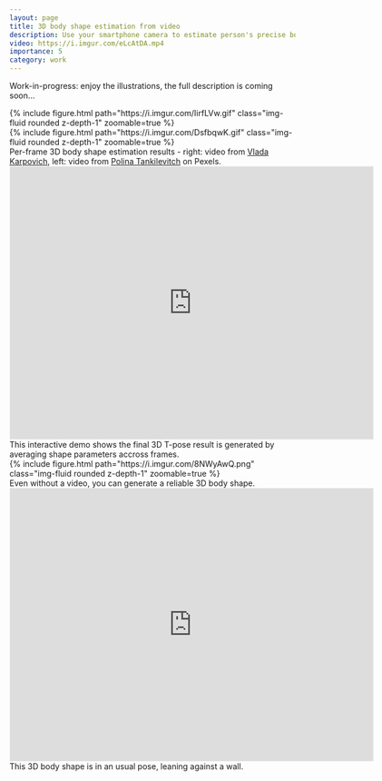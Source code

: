 ```yaml
---
layout: page
title: 3D body shape estimation from video
description: Use your smartphone camera to estimate person's precise body shape from a video.
video: https://i.imgur.com/eLcAtDA.mp4
importance: 5
category: work
---
```



Work-in-progress: enjoy the illustrations, the full description is coming soon...


<div class="row mt-3">
    <div class="col">
        {% include figure.html path="https://i.imgur.com/IirfLVw.gif" class="img-fluid rounded z-depth-1" zoomable=true %}
    </div>
    <div class="col">
        {% include figure.html path="https://i.imgur.com/DsfbqwK.gif" class="img-fluid rounded z-depth-1" zoomable=true %}
    </div>
</div>
<div class="caption" >
    Per-frame 3D body shape estimation results - right: video from <a href="https://www.pexels.com/@vlada-karpovich">Vlada Karpovich</a>, left: video from <a href="https://www.pexels.com/@polina-tankilevitch/">Polina Tankilevitch</a> on Pexels.
</div>

<div class="row mt-3" class="center-role-form">
    <div class="col-12" >
        <iframe width="640" height="480" style="border:1px solid #eeeeee;" src="https://3dviewer.net/embed.html#model=https://raw.githubusercontent.com/tornikeo/tornikeo.github.io/b629c25ae52fe44cff6fd3d238d60f956b835dc4/assets/img/8_project/mean_beta_tpose.ply"></iframe>
    </div>
</div>
<div class="caption" >
    This interactive demo shows the final 3D T-pose result is generated by averaging shape parameters accross frames.
</div>



<div class="row mt-3" style="justify-content:center;">
    <div class="col-sm-8 mt-3 mt-md-0" >
        {% include figure.html path="https://i.imgur.com/8NWyAwQ.png" class="img-fluid rounded z-depth-1" zoomable=true %}
    </div>
</div>
<div class="caption" >
        Even without a video, you can generate a reliable 3D body shape.
</div>

<div class="row mt-3" class="center-role-form">
    <div class="col-sm-6 mt-3 mt-md-0">
        <iframe width="640" height="480" style="border:1px solid #eeeeee;" src="https://3dviewer.net/embed.html#model=https://raw.githubusercontent.com/tornikeo/tornikeo.github.io/ed54538a0a338aa952e2230143db723becd56a39/assets/img/8_project/img_12.ply"></iframe>
    </div>
</div>
<div class="caption" >
    This 3D body shape is in an usual pose, leaning against a wall. 
</div>